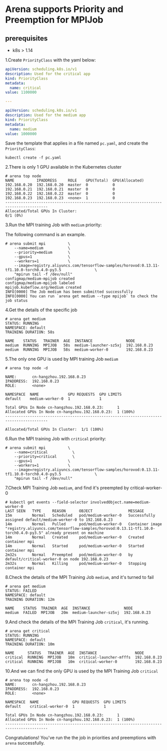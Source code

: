 
# Arena supports Priority and Preemption for MPIJob

## prerequisites

- k8s > 1.14

1.Create `PriorityClass` with the yaml below:

```yaml
apiVersion: scheduling.k8s.io/v1
description: Used for the critical app
kind: PriorityClass
metadata:
  name: critical
value: 1100000

---

apiVersion: scheduling.k8s.io/v1
description: Used for the medium app
kind: PriorityClass
metadata:
  name: medium
value: 1000000
```

Save the template that applies in a file named `pc.yaml`, and create the `PriorityClass`:

```
kubectl create -f pc.yaml
```

2.There is only 1 GPU available in the Kubernetes cluster

```
# arena top node
NAME          IPADDRESS     ROLE    GPU(Total)  GPU(Allocated)
192.168.0.20  192.168.0.20  master  0           0
192.168.0.21  192.168.0.21  master  0           0
192.168.0.22  192.168.0.22  master  0           0
192.168.0.23  192.168.0.23  <none>  1           0
-----------------------------------------------------------------------------------------
Allocated/Total GPUs In Cluster:
0/1 (0%)
```

3.Run the MPI training Job with `medium` priority:


The following command is an example. 

```
# arena submit mpi          \
    --name=medium           \
    --priority=medium       \
    --gpus=1                \
    --workers=1             \
    --image=registry.aliyuncs.com/tensorflow-samples/horovod:0.13.11-tf1.10.0-torch0.4.0-py3.5               \
    "mpirun tail -f /dev/null"
configmap/medium-mpijob created
configmap/medium-mpijob labeled
mpijob.kubeflow.org/medium created
INFO[0000] The Job medium has been submitted successfully
INFO[0000] You can run `arena get medium --type mpijob` to check the job status
```

4.Get the details of the specific job

```
# arena get medium
STATUS: RUNNING
NAMESPACE: default
TRAINING DURATION: 58s

NAME    STATUS   TRAINER  AGE  INSTANCE               NODE
medium  RUNNING  MPIJOB   58s  medium-launcher-sz5xj  192.168.0.23
medium  RUNNING  MPIJOB   58s  medium-worker-0        192.168.0.23
```

5.The only one GPU is used by MPI training Job `medium`

```
# arena top node -d

NAME:       cn-hangzhou.192.168.0.23
IPADDRESS:  192.168.0.23
ROLE:       <none>

NAMESPACE  NAME             GPU REQUESTS  GPU LIMITS
default    medium-worker-0  1             1

Total GPUs In Node cn-hangzhou.192.168.0.23:      1
Allocated GPUs In Node cn-hangzhou.192.168.0.23:  1 (100%)
-----------------------------------------------------------------------------------------

Allocated/Total GPUs In Cluster:  1/1 (100%)
```

6.Run the MPI training Job with `critical` priority:

```
# arena submit mpi          \
    --name=critical           \
    --priority=critical       \
    --gpus=1                \
    --workers=1             \
    --image=registry.aliyuncs.com/tensorflow-samples/horovod:0.13.11-tf1.10.0-torch0.4.0-py3.5               \
    "mpirun tail -f /dev/null"
```

7.Check MPI Training Job `medium`, and find it's preempted by critical-worker-0

```
# kubectl get events --field-selector involvedObject.name=medium-worker-0
LAST SEEN   TYPE     REASON      OBJECT                MESSAGE
15m         Normal   Scheduled   pod/medium-worker-0   Successfully assigned default/medium-worker-0 to 192.168.0.23
14m         Normal   Pulled      pod/medium-worker-0   Container image "registry.aliyuncs.com/tensorflow-samples/horovod:0.13.11-tf1.10.0-torch0.4.0-py3.5" already present on machine
14m         Normal   Created     pod/medium-worker-0   Created container mpi
14m         Normal   Started     pod/medium-worker-0   Started container mpi
2m32s       Normal   Preempted   pod/medium-worker-0   by default/critical-worker-0 on node 192.168.0.23
2m32s       Normal   Killing     pod/medium-worker-0   Stopping container mpi
```

8.Check the details of the MPI Training Job `medium`, and it's turned to fail

```
# arena get medium
STATUS: FAILED
NAMESPACE: default
TRAINING DURATION: 12m

NAME    STATUS  TRAINER  AGE  INSTANCE               NODE
medium  FAILED  MPIJOB   20m  medium-launcher-sz5xj  192.168.0.23
```

9.And check the details of the MPI Training Job `critical`, it's running.

```
# arena get critical
STATUS: RUNNING
NAMESPACE: default
TRAINING DURATION: 10m

NAME      STATUS   TRAINER  AGE  INSTANCE                 NODE
critical  RUNNING  MPIJOB   10m  critical-launcher-mfffs  192.168.0.23
critical  RUNNING  MPIJOB   10m  critical-worker-0        192.168.0.23
```

10.And we can find the only GPU is used by the MPI Training Job `critical`

```
# arena top node -d
NAME:       cn-hangzhou.192.168.0.23
IPADDRESS:  192.168.0.23
ROLE:       <none>

NAMESPACE  NAME               GPU REQUESTS  GPU LIMITS
default    critical-worker-0  1             1

Total GPUs In Node cn-hangzhou.192.168.0.23:      1
Allocated GPUs In Node cn-hangzhou.192.168.0.23:  1 (100%)
-----------------------------------------------------------------------------------------
```

Congratulations! You've run the the job in priorities and preemptions with `arena` successfully.